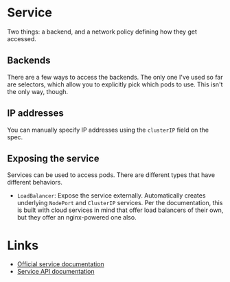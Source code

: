# Service
Two things: a backend, and a network policy defining how they get accessed.

## Backends

There are a few ways to access the backends. The only one I've used so far are selectors,
which allow you to explicitly pick which pods to use. This isn't the only way, though.

## IP addresses
You can manually specify IP addresses using the `clusterIP` field on the spec.

## Exposing the service
Services can be used to access pods. There are different types that have different behaviors.

- `LoadBalancer`: Expose the service externally. Automatically creates underlying `NodePort` and `ClusterIP` services. Per the documentation, this is built with cloud services in mind that offer load balancers of their own, but they offer an nginx-powered one also.

# Links
- [Official service documentation](https://kubernetes.io/docs/concepts/services-networking/service/)
- [Service API documentation](https://kubernetes.io/docs/reference/kubernetes-api/services-resources/service-v1/)